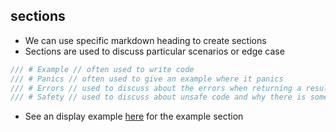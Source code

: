 ## sections

* We can use specific markdown heading to create sections
* Sections are used to discuss particular scenarios or edge case

```rust
/// # Example // often used to write code
/// # Panics // often used to give an example where it panics
/// # Errors // used to discuss about the errors when returning a result
/// # Safety // used to discuss about unsafe code and why there is some
```

* See an display example [here](https://doc.rust-lang.org/book/ch14-02-publishing-to-crates-io.html#making-useful-documentation-comments) for the example section

